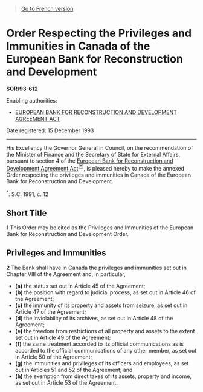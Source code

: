 > [Go to French version](/fr/Règlements/Décrets,%20ordonnances%20et%20règlements%20statutaires/93/612.md)

# Order Respecting the Privileges and Immunities in Canada of the European Bank for Reconstruction and Development

**SOR/93-612**

Enabling authorities: 
- [EUROPEAN BANK FOR RECONSTRUCTION AND DEVELOPMENT AGREEMENT ACT](/en/Acts/Statutes%20of%20Canada/1991/c.%2012.md)

Date registered: 15 December 1993

----------

His Excellency the Governor General in Council, on the recommendation of the Minister of Finance and the Secretary of State for External Affairs, pursuant to section 4 of the [European Bank for Reconstruction and Development Agreement Act](/en/Acts/Statutes%20of%20Canada/1991/c.%2012.md)<sup><a href='#fn_SOR-93-612_e_hq_6280'>[*]</a></sup>, is pleased hereby to make the annexed Order respecting the privileges and immunities in Canada of the European Bank for Reconstruction and Development.

<a name='fn_SOR-93-612_e_hq_6280'><sup>*</sup></a>: S.C. 1991, c. 12<br />




## Short Title


**1** This Order may be cited as the Privileges and Immunities of the European Bank for Reconstruction and Development Order.




## Privileges and Immunities


**2** The Bank shall have in Canada the privileges and immunities set out in Chapter VIII of the Agreement and, in particular,
- **(a)** the status set out in Article 45 of the Agreement;
- **(b)** the position with regard to judicial process, as set out in Article 46 of the Agreement;
- **(c)** the immunity of its property and assets from seizure, as set out in Article 47 of the Agreement;
- **(d)** the inviolability of its archives, as set out in Article 48 of the Agreement;
- **(e)** the freedom from restrictions of all property and assets to the extent set out in Article 49 of the Agreement;
- **(f)** the same treatment accorded to its official communications as is accorded to the official communications of any other member, as set out in Article 50 of the Agreement;
- **(g)** the immunities and privileges of its officers and employees, as set out in Articles 51 and 52 of the Agreement; and
- **(h)** the exemption from direct taxes of its assets, property and income, as set out in Article 53 of the Agreement.


